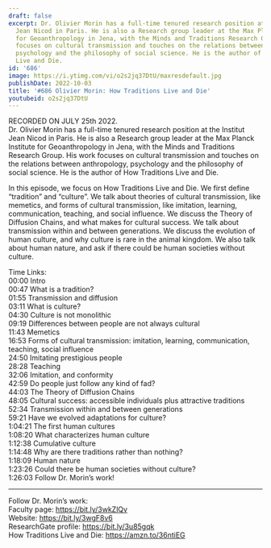 ```yaml
---
draft: false
excerpt: Dr. Olivier Morin has a full-time tenured research position at the Institut
  Jean Nicod in Paris. He is also a Research group leader at the Max Planck Institute
  for Geoanthropology in Jena, with the Minds and Traditions Research Group. His work
  focuses on cultural transmission and touches on the relations between anthropology,
  psychology and the philosophy of social science. He is the author of How Traditions
  Live and Die.
id: '686'
image: https://i.ytimg.com/vi/o2s2jq37DtU/maxresdefault.jpg
publishDate: 2022-10-03
title: '#686 Olivier Morin: How Traditions Live and Die'
youtubeid: o2s2jq37DtU
---
```

<div class="timelinks">

RECORDED ON JULY 25th 2022.  
Dr. Olivier Morin has a full-time tenured research position at the Institut Jean Nicod in Paris. He is also a Research group leader at the Max Planck Institute for Geoanthropology in Jena, with the Minds and Traditions Research Group. His work focuses on cultural transmission and touches on the relations between anthropology, psychology and the philosophy of social science. He is the author of How Traditions Live and Die.

In this episode, we focus on How Traditions Live and Die. We first define “tradition” and “culture”. We talk about theories of cultural transmission, like memetics, and forms of cultural transmission, like imitation, learning, communication, teaching, and social influence. We discuss the Theory of Diffusion Chains, and what makes for cultural success. We talk about transmission within and between generations. We discuss the evolution of human culture, and why culture is rare in the animal kingdom. We also talk about human nature, and ask if there could be human societies without culture.

Time Links:  
<time>00:00</time> Intro  
<time>00:47</time> What is a tradition?  
<time>01:55</time> Transmission and diffusion  
<time>03:11</time> What is culture?  
<time>04:30</time> Culture is not monolithic  
<time>09:19</time> Differences between people are not always cultural  
<time>11:43</time> Memetics  
<time>16:53</time> Forms of cultural transmission: imitation, learning, communication, teaching, social influence  
<time>24:50</time> Imitating prestigious people  
<time>28:28</time> Teaching  
<time>32:06</time> Imitation, and conformity  
<time>42:59</time> Do people just follow any kind of fad?  
<time>44:03</time> The Theory of Diffusion Chains  
<time>48:05</time> Cultural success: accessible individuals plus attractive traditions  
<time>52:34</time> Transmission within and between generations  
<time>59:21</time> Have we evolved adaptations for culture?  
<time>1:04:21</time> The first human cultures  
<time>1:08:20</time> What characterizes human culture  
<time>1:12:38</time> Cumulative culture  
<time>1:14:48</time> Why are there traditions rather than nothing?  
<time>1:18:09</time> Human nature  
<time>1:23:26</time> Could there be human societies without culture?  
<time>1:26:03</time> Follow Dr. Morin’s work!

---

Follow Dr. Morin’s work:  
Faculty page: https://bit.ly/3wkZlQv  
Website: https://bit.ly/3wgF8v6  
ResearchGate profile: https://bit.ly/3u85gqk  
How Traditions Live and Die: https://amzn.to/36ntiEG
</div>

